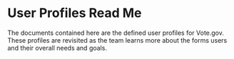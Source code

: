 User Profiles Read Me
===================  

The documents contained here are the defined user profiles for Vote.gov. These profiles are revisited as the team learns more about the forms users and their overall needs and goals.
